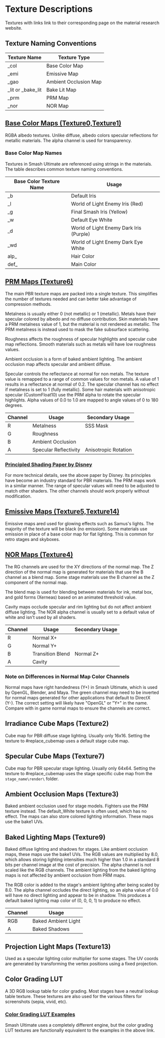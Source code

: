 # Texture Descriptions
Textures with links link to their corresponding page on the material research website. 
## Texture Naming Conventions
| Texture Name | Texture Type |
| --- | --- |
| _col | Base Color Map |
| _emi | Emissive Map |
| _gao | Ambient Occlusion Map |
| _lit or _bake_lit | Bake Lit Map |
| _prm | PRM Map |
| _nor | NOR Map |

## [Base Color Maps (Texture0,Texture1)](https://scanmountgoat.github.io/Smush-Material-Research/textures/col/)
RGBA albedo textures. Unlike diffuse, albedo colors specular reflections for metallic materials.
The alpha channel is used for transparency.

### Base Color Map Names
Textures in Smash Ultimate are referenced using strings in the materials. The table describes common
texture naming conventions.

| Base Color Texture Name | Usage |
| --- | --- |
| _b | Default Iris |
| _l | World of Light Enemy Iris (Red) |
| _g | Final Smash Iris (Yellow) |
| _w | Default Eye White |
| _d | World of Light Enemy Dark Iris (Purple) |
| _wd | World of Light Enemy Dark Eye White |
| alp_ | Hair Color |
| def_ | Main Color |

## [PRM Maps (Texture6)](https://scanmountgoat.github.io/Smush-Material-Research/textures/prm/)
The main PBR texture maps are packed into a single texture. This simplifies the number of textures
needed and can better take advantage of compression methods.

Metalness is usually either 0 (not metallic) or 1 (metallic). Metals have their specular colored by albedo and no diffuse contribution. Skin materials have a PRM metalness value of 1, but the material is not rendered as metallic. The PRM metalness is instead used to mask the fake subsurface scattering.

Roughness affects the roughness of specular highlights and specular cube map reflections. Smooth materials such as metals will have low roughness values.

Ambient occlusion is a form of baked ambient lighting. The ambient occlusion map affects specular and ambient diffuse.

Specular controls the reflectance at normal for non metals. The texture value is remapped to a range
of common values for non metals. A value of 1 results in a reflectance at normal of 0.2. The specular channel has no effect if metalness is set to 1 (fully metallic). Some hair materials with anisotropic specular (CustomFloat10) use the PRM alpha to rotate the specular highlights. Alpha values of 0.0 to 1.0 are mapped to angle values of 0 to 180 degrees. 

| Channel | Usage | Secondary Usage |
| --- | --- | --- |
| R | Metalness | SSS Mask  |
| G | Roughness   | |
| B | Ambient Occlusion | |
| A | Specular Reflectivity | Anisotropic Rotation |


### [Principled Shading Paper by Disney](https://static1.squarespace.com/static/58586fa5ebbd1a60e7d76d3e/t/593a3afa46c3c4a376d779f6/1496988449807/s2012_pbs_disney_brdf_notes_v2.pdf)
For more technical details, see the above paper by Disney. Its principles have become an industry standard for PBR materials. 
The PRM maps work in a similar manner. The range of specular values will need to be adjusted to match other shaders. 
The other channels should work properly without modification.

## [Emissive Maps (Texture5,Texture14)](https://scanmountgoat.github.io/Smush-Material-Research/textures/emi/)
Emissive maps ared used for glowing effects such as Samus's lights. The majority of the texture will
be black (no emission). Some materials use emission in place of a base color map for flat lighting.
This is common for retro stages and skyboxes.

## [NOR Maps (Texture4)](https://scanmountgoat.github.io/Smush-Material-Research/textures/nor/)
The RG channels are used for the XY directions of the normal map. The Z direction of the normal map
is generated for materials that use the B channel as a blend map. Some stage materials use the B channel as the Z component of the normal map.

The blend map is used for blending between materials for ink, metal box, and gold forms
(Xerneas) based on an animated threshold value. 

Cavity maps occlude specular and rim lighting but do not affect ambient diffuse lighting. The NOR alpha channel is usually set to a default value of white and isn't used by all shaders.

| Channel | Usage | Secondary Usage |
| --- | --- | --- |
| R | Normal X+  | |
| G | Normal Y+  | |
| B | Transition Blend | Normal Z+ |
| A | Cavity | |

### Note on Differences in Normal Map Color Channels
Normal maps have right handedness (Y+) in Smash Ultimate, which is used by OpenGL, Blender, and Maya. The green channel may need to be inverted for normal maps generated for other applications that default to DirectX (Y-). The correct setting will likely have "OpenGL" or "Y+" in the name. Compare with in game normal maps to ensure the channels are correct.

## Irradiance Cube Maps (Texture2)
Cube map for PBR diffuse stage lighting. Usually only 16x16. Setting the texture to #replace_cubemap
uses a default stage cube map.

## Specular Cube Maps (Texture7)
Cube map for PBR specular stage lighting. Usually only 64x64. Setting the texture to #replace_cubemap
uses the stage specific cube map from the `stage_name\render\` folder.

## Ambient Occlusion Maps (Texture3)
Baked ambient occlusion used for stage models. Fighters use the PRM texture instead. The default_White texture is often used, which has no
effect. The maps can also store colored lighting information. These maps use the bake1 UVs.

## Baked Lighting Maps (Texture9)
Baked diffuse lighting and shadows for stages. Like ambient occlusion maps, these maps use the bake1 UVs. The RGB values are multiplied by 8.0, which allows storing lighting intensities 
much higher than 1.0 in a standard 8 bits per channel image at the cost of precision. The alpha channel is not scaled like the RGB channels. The ambient lighting from the baked lighting maps 
is not affected by ambient occlusion from PRM maps.  

The RGB color is added to the stage's ambient lighting after being scaled by 8.0. The alpha channel occludes the direct lighting, so an alpha value of 0.0 will have no direct lighting and 
appear to be in shadow. This produces a default baked lighting map color of (0, 0, 0, 1) to produce no effect.

| Channel | Usage |
| --- | --- |
| RGB | Baked Ambient Light |
| A | Baked Shadows |

## Projection Light Maps (Texture13)
Used as a specular lighting color multiplier for some stages. The UV coords are generated by transforming the vertex positions using a fixed projection. 

## Color Grading LUT
A 3D RGB lookup table for color grading. Most stages have a neutral lookup table texture. These
textures are also used for the various filters for screenshots (sepia, vivid, etc).

### [Color Grading LUT Examples](https://docs.unrealengine.com/en-us/Engine/Rendering/PostProcessEffects/UsingLUTs)
Smash Ultimate uses a completely different engine, but the color grading LUT textures are
functionally equivalent to the examples in the above link.  
